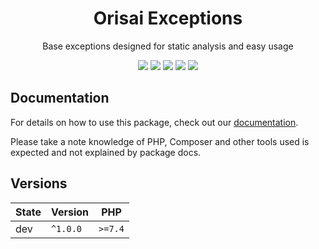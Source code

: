 <h1 align="center">Orisai Exceptions</h1>

<p align="center">
    Base exceptions designed for static analysis and easy usage
</p>

<p align=center>
  <a href="https://github.com/orisai/exceptions/actions"><img src="https://github.com/orisai/exceptions/workflows/ci/badge.svg"></a>
  <a href="https://coveralls.io/r/orisai/exceptions"><img src="https://badgen.net/coveralls/c/github/orisai/exceptions?cache=300"></a>
  <a href="https://packagist.org/packages/orisai/exceptions"><img src="https://badgen.net/packagist/dt/orisai/exceptions?cache=3600"></a>
  <a href="https://packagist.org/packages/orisai/exceptions"><img src="https://badgen.net/packagist/v/orisai/exceptions?cache=3600"></a>
  <a href="https://choosealicense.com/licenses/mpl-2.0/"><img src="https://badgen.net/badge/license/MPL-2.0/blue?cache=3600"></a>
<p>

## Documentation

For details on how to use this package, check out our [documentation](docs/README.md).

Please take a note knowledge of PHP, Composer and other tools used is expected and not explained by package docs.

## Versions

| State  | Version      | PHP     |
|--------|--------------|---------|
| dev    | `^1.0.0`     | `>=7.4` |

